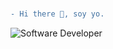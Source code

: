 ###
```diff
- Hi there 👋, soy yo. 
```
![Software Developer](https://media0.giphy.com/media/bGgsc5mWoryfgKBx1u/giphy.gif)



<!--
**al-or/al-or** is a ✨ _special_ ✨ repository because its `README.md` (this file) appears on your GitHub profile.

Here are some ideas to get you started:

- 🔭 I’m currently working on ...
- 🌱 I’m currently learning ...
- 👯 I’m looking to collaborate on ...
- 🤔 I’m looking for help with ...
- 💬 Ask me about ...
- 📫 How to reach me: ...
- 😄 Pronouns: ...
- ⚡ Fun fact: ...
-->
